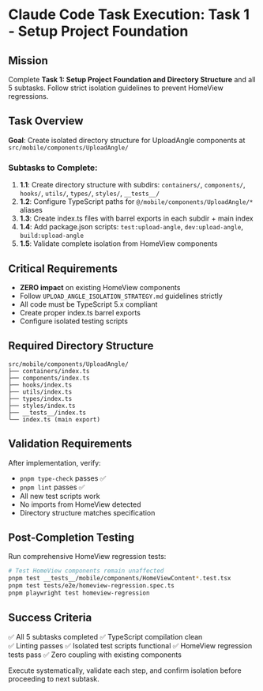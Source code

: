 # Claude Code Task Execution: Task 1 - Setup Project Foundation

## Mission
Complete **Task 1: Setup Project Foundation and Directory Structure** and all 5 subtasks. Follow strict isolation guidelines to prevent HomeView regressions.

## Task Overview
**Goal**: Create isolated directory structure for UploadAngle components at `src/mobile/components/UploadAngle/`

### Subtasks to Complete:
1. **1.1**: Create directory structure with subdirs: `containers/`, `components/`, `hooks/`, `utils/`, `types/`, `styles/`, `__tests__/`
2. **1.2**: Configure TypeScript paths for `@/mobile/components/UploadAngle/*` aliases
3. **1.3**: Create index.ts files with barrel exports in each subdir + main index
4. **1.4**: Add package.json scripts: `test:upload-angle`, `dev:upload-angle`, `build:upload-angle`  
5. **1.5**: Validate complete isolation from HomeView components

## Critical Requirements
- **ZERO impact** on existing HomeView components
- Follow `UPLOAD_ANGLE_ISOLATION_STRATEGY.md` guidelines strictly
- All code must be TypeScript 5.x compliant
- Create proper index.ts barrel exports
- Configure isolated testing scripts

## Required Directory Structure
```
src/mobile/components/UploadAngle/
├── containers/index.ts
├── components/index.ts  
├── hooks/index.ts
├── utils/index.ts
├── types/index.ts
├── styles/index.ts
├── __tests__/index.ts
└── index.ts (main export)
```

## Validation Requirements
After implementation, verify:
- `pnpm type-check` passes ✅
- `pnpm lint` passes ✅  
- All new test scripts work
- No imports from HomeView detected
- Directory structure matches specification

## Post-Completion Testing
Run comprehensive HomeView regression tests:
```bash
# Test HomeView components remain unaffected
pnpm test __tests__/mobile/components/HomeViewContent*.test.tsx
pnpm test tests/e2e/homeview-regression.spec.ts
pnpm playwright test homeview-regression
```

## Success Criteria
✅ All 5 subtasks completed
✅ TypeScript compilation clean  
✅ Linting passes
✅ Isolated test scripts functional
✅ HomeView regression tests pass
✅ Zero coupling with existing components

Execute systematically, validate each step, and confirm isolation before proceeding to next subtask.
